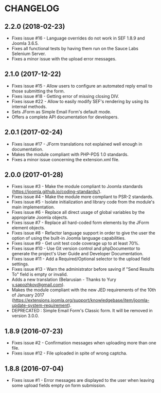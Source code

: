 # CHANGELOG

## 2.2.0 (2018-02-23)

- Fixes issue #16 - Language overrides do not work in SEF 1.8.9 and Joomla 3.6.5.
- Fixes all functional tests by having them run on the Sauce Labs Selenium Server.
- Fixes a minor issue with the upload error messages.

## 2.1.0 (2017-12-22)

- Fixes issue #15 - Allow users to configure an automated reply email to those submitting the form.
- Fixes issue #18 - Getting error of missing closing DIV.
- Fixes issue #22 - Allow to easily modify SEF's rendering by using its internal methods.
- Sets JForm as Simple Email Form's default mode.
- Offers a complete API documentation for developers.

## 2.0.1 (2017-02-24)

- Fixes issue #17 - JForm translations not explained well enough in documentation.
- Makes the module compliant with PHP-PDS 1.0 standards.
- Fixes a minor issue concerning the extension.xml file. 

## 2.0.0 (2017-01-28)

- Fixes issue #3 - Make the module compliant to Joomla standards (https://joomla.github.io/coding-standards/).
- Fixes issue #4 - Make the module more compliant to PSR-2 standards.
- Fixes issue #5 - Isolate initialization and library code from the module's main implementation.
- Fixes issue #6 - Replace all direct usage of global variables by the appropriate Joomla objects.
- Fixes issue #7 - Replace all hard-coded form elements by the JForm element objects.
- Fixes issue #8 - Refactor language support in order to give the user the option of using the built-in Joomla language capabilities.
- Fixes issue #9 - Get unit test code coverage up to at least 70%.
- Fixes issue #10 - Use Git version control and phpDocumentor to generate the project's User Guide and Developer Documentation.
- Fixes issue #11 - Add a Required/Optional selector to the upload field settings.
- Fixes issue #13 - Warn the administrator before saving if "Send Results To" field is empty or invalid.
- Adds a new translation (Belarusian - Thanks to Yury <y.sapozhkov@gmail.com>).
- Makes the module compliant with the new JED requirements of the 10th of January 2017 (https://extensions.joomla.org/support/knowledgebase/item/joomla-update-system-requirement).
- DEPRECATED : Simple Email Form's Classic form.  It will be removed in version 3.0.0.

## 1.8.9 (2016-07-23)

- Fixes issue #2 - Confirmation messages when uploading more than one file.
- Fixes issue #12 - File uploaded in spite of wrong captcha.
  
## 1.8.8 (2016-07-04)

- Fixes issue #1 - Error messages are displayed to the user when leaving
  some upload fields empty on form submission.
